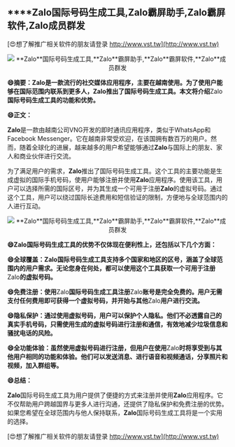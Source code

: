## ****Zalo**国际号码生成工具,**Zalo**霸屏助手,**Zalo**霸屏软件,**Zalo**成员群发**

[😍想了解推广相关软件的朋友请登录 http://www.vst.tw](http://www.vst.tw)

 <center><img src="https://vst.tw/MP4/tuiguang/png/8.png" alt="**Zalo**国际号码生成工具,**Zalo**霸屏助手,**Zalo**霸屏软件,**Zalo**成员群发"></center>

**😄摘要：**Zalo**是一款流行的社交媒体应用程序，主要在越南使用。为了使用户能够在国际范围内联系到更多人，**Zalo**推出了国际号码生成工具。本文将介绍**Zalo**国际号码生成工具的功能和优势。**

**😄正文：**

**Zalo**是一款由越南公司VNG开发的即时通讯应用程序，类似于WhatsApp和Facebook Messenger。它在越南非常受欢迎，在该国拥有数百万的用户。然而，随着全球化的进展，越来越多的用户希望能够通过**Zalo**与国际上的朋友、家人和商业伙伴进行交流。

为了满足用户的需求，**Zalo**推出了国际号码生成工具。这个工具的主要功能是生成虚拟的国际手机号码，使用户能够注册并使用**Zalo**应用程序。使用该工具，用户可以选择所需的国际区号，并为其生成一个可用于注册**Zalo**的虚拟号码。通过这个工具，用户可以绕过国际长途费用和短信验证的限制，方便地与全球范围内的人进行互动。

 <center><img src="https://vst.tw/MP4/tuiguang/png/8.png" alt="**Zalo**国际号码生成工具,**Zalo**霸屏助手,**Zalo**霸屏软件,**Zalo**成员群发"></center>

**😄**Zalo**国际号码生成工具的优势不仅体现在便利性上，还包括以下几个方面：**

**😄全球覆盖：**Zalo**国际号码生成工具支持多个国家和地区的区号，涵盖了全球范围内的用户需求。无论您身在何处，都可以使用这个工具获取一个可用于注册**Zalo**的虚拟号码。**

**😄免费注册：使用**Zalo**国际号码生成工具注册**Zalo**账号是完全免费的。用户无需支付任何费用即可获得一个虚拟号码，并开始与其他**Zalo**用户进行交流。**

**😄隐私保护：通过使用虚拟号码，用户可以保护个人隐私。他们不必透露自己的真实手机号码，只需使用生成的虚拟号码进行注册和通信，有效地减少垃圾信息和骚扰电话的风险。**

**😄全功能体验：虽然使用虚拟号码进行注册，但用户在使用**Zalo**时将享受到与其他用户相同的功能和体验。他们可以发送消息、进行语音和视频通话，分享照片和视频，加入群组等。**

**😄总结：**

**Zalo**国际号码生成工具为用户提供了便捷的方式来注册并使用**Zalo**应用程序。它不仅帮助用户跨越国界与更多人进行沟通，还提供了隐私保护和免费注册的优势。如果您希望在全球范围内与他人保持联系，**Zalo**国际号码生成工具将是一个实用的选择。

[😍想了解推广相关软件的朋友请登录 http://www.vst.tw](http://www.vst.tw)



